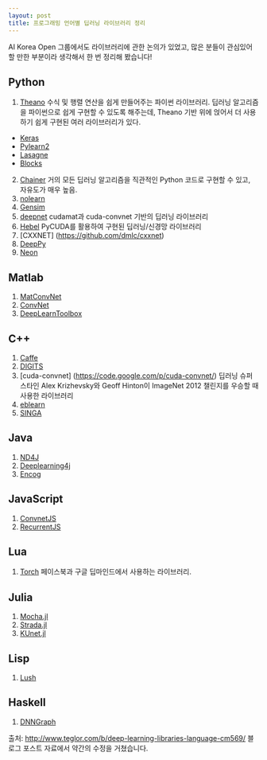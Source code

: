 ```yaml
---
layout: post
title: 프로그래밍 언어별 딥러닝 라이브러리 정리
---
```


AI Korea Open 그룹에서도 라이브러리에 관한 논의가 있었고, 많은 분들이 관심있어할 만한 부분이라 생각해서 한 번 정리해 봤습니다!

## Python
1. [Theano](http://deeplearning.net/software/theano)
수식 및 행렬 연산을 쉽게 만들어주는 파이썬 라이브러리.
딥러닝 알고리즘을 파이썬으로 쉽게 구현할 수 있도록 해주는데, Theano 기반 위에 얹어서 더 사용하기 쉽게 구현된 여러 라이브러리가 있다.
  * [Keras](http://keras.io/)
  * [Pylearn2](http://deeplearning.net/software/pylearn2/)
  * [Lasagne](https://github.com/Lasagne/Lasagne)
  * [Blocks](https://github.com/mila-udem/blocks)
2. [Chainer](http://chainer.org/)
거의 모든 딥러닝 알고리즘을 직관적인 Python 코드로 구현할 수 있고, 자유도가 매우 높음.
3. [nolearn](https://github.com/dnouri/nolearn)
4. [Gensim](http://radimrehurek.com/gensim/)
5. [deepnet](https://github.com/nitishsrivastava/deepnet)
cudamat과 cuda-convnet 기반의 딥러닝 라이브러리
6. [Hebel](https://github.com/hannes-brt/hebel)
PyCUDA를 활용하여 구현된 딥러닝/신경망 라이브러리
7. [CXXNET] (https://github.com/dmlc/cxxnet)
8. [DeepPy](https://github.com/andersbll/deeppy)
9. [Neon](https://github.com/NervanaSystems/neon)

## Matlab
1. [MatConvNet](http://www.vlfeat.org/matconvnet/)
2. [ConvNet](https://github.com/sdemyanov/ConvNet)
3. [DeepLearnToolbox](https://github.com/rasmusbergpalm/DeepLearnToolbox)

## C++
1. [Caffe](http://caffe.berkeleyvision.org/)
2. [DIGITS](https://developer.nvidia.com/digits)
3. [cuda-convnet] (https://code.google.com/p/cuda-convnet/)
딥러닝 슈퍼스타인 Alex Krizhevsky와 Geoff Hinton이 ImageNet 2012 챌린지를 우승할 때 사용한 라이브러리
4. [eblearn](http://sourceforge.net/projects/eblearn/)
5. [SINGA](http://www.comp.nus.edu.sg/~dbsystem/singa/)

## Java
1. [ND4J](http://nd4j.org/)
2. [Deeplearning4j](http://deeplearning4j.org/)
3. [Encog](http://www.heatonresearch.com/encog)

## JavaScript
1. [ConvnetJS](http://cs.stanford.edu/people/karpathy/convnetjs/)
2. [RecurrentJS](https://github.com/karpathy/recurrentjs)

## Lua
1. [Torch](http://torch.ch/)
페이스북과 구글 딥마인드에서 사용하는 라이브러리.

## Julia
1. [Mocha.jl](https://github.com/pluskid/Mocha.jl)
2. [Strada.jl](https://github.com/pcmoritz/Strada.jl)
3. [KUnet.jl](https://github.com/denizyuret/KUnet.jl)

## Lisp
1. [Lush](http://lush.sourceforge.net/)

## Haskell
1. [DNNGraph](https://github.com/ajtulloch/dnngraph)

출처: http://www.teglor.com/b/deep-learning-libraries-language-cm569/ 블로그 포스트 자료에서 약간의 수정을 거쳤습니다.
